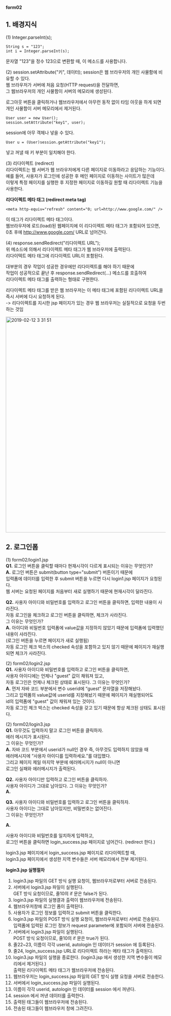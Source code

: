 **form02**

## 1. 배경지식   
(1) Integer.parseInt(s);  
```
String s = "123";
int i = Integer.parseInt(s);
```    
문자열 "123"을 정수 123으로 변환할 때, 이 메소드를 사용합니다.  

(2) session.setAttribute("키", 데이터);
session은 웹 브라우저의 개인 사물함에 비유할 수 있다.  
웹 브라우저가 서버에 처음 요청(HTTP request)을 전달하면,   
그 웹브라우저의 개인 사물함이 서버의 메모리에 생성된다.   

로그아웃 버튼을 클릭하거나 웹브라우저에서 아무런 동작 없이 타임 아웃을 하게 되면  
개인 사물함이 서버 메모리에서 제거된다.   

```  
User user = new User();  
session.setAttribute("key1", user);  
```  
session에 아무 객체나 넣을 수 있다.  

```
User u = (User)session.getAttribute("key1");
```  
넣고 꺼낼 때 키 부분이 일치해야 한다.   

(3) 리다이렉트 (redirect)  
리다이렉트는 웹 서버가 웹 브라우저에게 다른 페이지로 이동하라고 응답하는 기능이다.  
예를 들어, 사용자가 로그인에 성공한 후 메인 페이지로 이동하는 사이트가 많은데  
이렇게 특정 페이지를 실행한 후 지정한 페이지로 이동하길 원할 때 리다이렉트 기능을 사용한다.  

**리다이렉트 메타 태그 (redirect meta tag)**  
```
<meta http-equiv="refresh" content="0; url=http://www.google.com/" />
```    
이 태그가 리다이렉트 메타 태그이다.  
웹브라우저에 로드(load)된 웹페이지에 이 리다이렉트 메타 태그가 포함되어 있으면,  
0초 후에 http://www.google.com/ URL로 넘어간다.  

(4) response.sendRedirect("리다이렉트 URL");  
위 메소드에 의해서 리다이렉트 메타 태그가 웹 브라우저에 출력된다.  
리다이텍트 메타 태그에 리다이렉트 URL이 포함된다.  

대부분의 경우 작업이 성공한 경우에만 리다이렉트를 해야 하기 때문에  
작업이 성공적으로 끝난 후 response.sendRedirect(...) 메소드를 호출하여  
리다이렉트 메타 태그를 출력하는 형태로 구현한다.    

리다이렉트 메타 태그를 받은 웹 브라우저는 이 메타 태그에 포함된 리다이렉트 URL을  
즉시 서버에 다시 요청하게 된다.  
-> 리다이렉트를 지시한 jsp 페이지가 있는 경우 웹 브라우저는 실질적으로 요청을 두번하는 것임    

  
<img width="677" alt="2019-02-12 3 31 51" src="https://user-images.githubusercontent.com/33855307/52617115-17e4d180-2ede-11e9-9c1d-a28bc9fa71d6.png">


## 2. 로그인폼 
(1) form02/login1.jsp  
**Q1.** 로그인 버튼을 클릭할 때마다 현재시각이 다르게 표시되는 이유는 무엇인가?  
**A.** 로그인 버튼은 submit(button type="submit") 버튼이기 때문에   
입력폼에 데이터를 입력한 후 submit 버튼을 누르면 다시 login1.jsp 페이지가 요청된다.   
웹 서버는 요청된 페이지를 처음부터 새로 실행하기 때문에 현재시각이 달라진다.  

**Q2.** 사용자 아이디와 비밀번호를 입력하고 로그인 버튼을 클릭하면, 입력한 내용이 사라진다.  
자동 로그인을 체크하고 로그인 버튼을 클릭하면, 체크가 사라진다.  
그 이유는 무엇인가?  
**A.** 아이디와 비밀번호 입력폼에 value값을 지정하지 않았기 때문에 입력폼에 입력했던 내용이 사라진다.  
(로그인 버튼을 누르면 페이지가 새로 실행됨)  
자동 로그인 체크 박스의 checked 속성을 포함하고 있지 않기 때문에 페이지가 재실행되면 체크가 사라진다.   

(2) form02/login2.jsp  
**Q1.** 사용자 아이디와 비밀번호를 입력하고 로그인 버튼을 클릭하면,  
사용자 아이디에는 언제나 "guest" 값이 채워져 있고,  
자동 로그인은 언제나 체크된 상태로 표시된다. 그 이유는 무엇인가?  
**A.** 먼저 자바 코드 부분에서 변수 userid에 “guest” 문자열을 저장해놨다.  
그리고 입력폼의 value값에 userid를 지정해놨기 때문에 페이지가 재실행되어도   
id의 입력폼에 "guest" 값이 채워져 있는 것이다.  
자동 로그인 체크 박스는 checked 속성을 갖고 있기 때문에 항상 체크된 상태도 표시된다.   
  
(2) form02/login3.jsp  
**Q1.** 아무것도 입력하지 말고 로그인 버튼을 클릭하자.  
에러 메시지가 표시된다.   
그 이유는 무엇인가?   
**A.** 자바 코드 부분에서 userid가 null인 경우 즉, 아무것도 입력하지 않았을 때     
에러메시지에 “사용자 아이디를 입력하세요.”를 대입했다.   
그리고 페이지 제일 마지막 부분에 에러메시지가 null이 아니면   
로그인 실패와 에러메시지가 출력된다.   

**Q2.** 사용자 아이디만 입력하고 로그인 버튼을 클릭하자.  
사용자 아이디가 그대로 남아있다. 그 이유는 무엇인가?  
**A.**  

**Q3.** 사용자 아이디와 비밀번호를 입력하고 로그인 버튼을 클릭하자.   
사용자 아이디는 그대로 남아있지만, 비밀번호는 없어진다.  
그 이유는 무엇인가?  
 
**A.** 

사용자 아이디와 비밀번호를 일치하게 입력하고,   
로그인 버튼을 클릭하면 login_success.jsp 페이지로 넘어간다. (redirect 한다.) 
  
login3.jsp 페이지에서 login_success.jsp 페이지로 리다이렉트할 때,   
login3.jsp 페이지에서 생성한 지역 변수들은 서버 메모리에서 전부 제거된다.   
  
  
**login3.jsp 실행절차**  
1) login3.jsp 파일의 GET 방식 실행 요청이, 웹브라우저로부터 서버로 전송된다.  
2) 서버에서 login3.jsp 파일이 실행된다.   
GET 방식 요청이므로, 줄10의 if 문은 false가 된다.  
3) login3.jsp 파일의 실행결과 출력이 웹브라우저에 전송된다.  
4) 웹브라우저창에 로그인 폼이 출력된다.  
5) 사용자가 로그인 정보를 입력하고 submit 버튼을 클릭한다.  
6) login3.jsp 파일의 POST 방식 실행 요청이, 웹브라우저로부터 서버로 전송된다.  
입력폼에 입력된 로그인 정보가 request parameter에 포함되어 서버에 전송된다.  
7) 서버에서 login3.jsp 파일이 실행된다.  
POST 방식 요청이므로, 줄10의 if 문은 true가 된다.  
8) 줄22~23, 이름이 각각 userid, autologin 인 데이터가 session 에 등록된다.  
9) 줄24, login_success.jsp URL로 리다이렉트 하라는 메타 태그가 출력된다.  
10) login3.jsp 파일의 실행을 종료한다. (login3.jsp 에서 생성한 지역 변수들이 메모리에서 제거된다.)  
출력된 리다이렉트 메타 태그가 웹브라우저에 전송된다.  
11) 웹브라우저는 login_success.jsp 파일의 GET 방식 실행 요청을 서버로 전송한다.  
12) 서버에서 login_success.jsp 파일이 실행된다.  
13) 이름이 각각 userid, autologin 인 데이터를 session 에서 꺼낸다.  
14) session 에서 꺼낸 데이터를 출력한다.  
15) 출력된 태그들이 웹브라우저에 전송된다.  
16) 전송된 태그들이 웹브라우저 창에 그려진다.  
